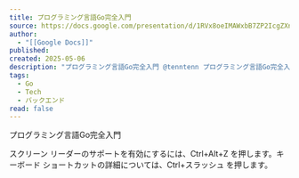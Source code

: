 ```yaml
---
title: プログラミング言語Go完全入門
source: https://docs.google.com/presentation/d/1RVx8oeIMAWxbB7ZP2IcgZXnbZokjCmTUca-AbIpORGk/mobilepresent?slide=id.g4f417182ce_0_0
author:
  - "[[Google Docs]]"
published: 
created: 2025-05-06
description: "プログラミング言語Go完全入門 @tenntenn プログラミング言語Go完全入門の資料を用いて、Gopher道場の講義を始めていきたいと思います。 スライドはこのURLから閲覧できます。 スライドURL: http://tenn.in/go"
tags:
  - Go
  - Tech
  - バックエンド
read: false
---
```

プログラミング言語Go完全入門

スクリーン リーダーのサポートを有効にするには、Ctrl+Alt+Z を押します。キーボード ショートカットの詳細については、Ctrl+スラッシュ を押します。